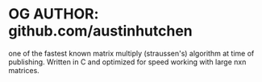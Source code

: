 <h1> <b>OG AUTHOR: github.com/austinhutchen</b> </h1>
one of the fastest known matrix multiply (straussen's) algorithm at time of publishing. Written in C and optimized for speed working with large nxn matrices.
